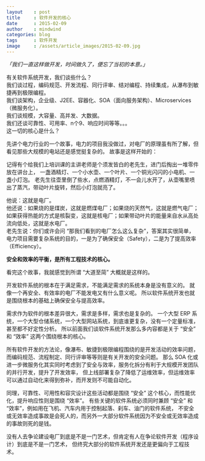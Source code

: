 ```yaml
---
layout    : post
title     : 软件开发的核心
date      : 2015-02-09
author    : mindwind
categories: blog
tags      : 软件开发
image     : /assets/article_images/2015-02-09.jpg
---
```



_「我们一直这样做开发，时间做久了，便忘了当初的本意。」_


有关软件系统开发，我们谈些什么？  
我们谈过程，编码规范、开发流程、同行评审、结对编程、持续集成，从瀑布到敏捷再到极限编程。  
我们谈架构，企业级、J2EE、容器化、SOA（面向服务架构）、Microservices（微服务化）。  
我们谈规模，大容量、高并发、大数据。  
我们还谈可靠性、可用率、n个9、响应时间等等。。。  
这一切的核心是什么？


先讲个电力行业的一个故事，电力的项目我没做过，对电厂的原理虽有所了解，但看见那些大规模的电站还是感觉挺复杂的。
故事是这样开始的：

记得有个给我们上培训课的主讲老师是个须发皆白的老先生，进门后掏出一堆零件放在讲台上，
一盏酒精灯、一个小水壶、一个叶片、一个铜光闪闪的小电机、一盏小灯泡。
老先生往壶里倒了些水，点燃酒精灯，不一会儿水开了，从壶嘴里喷出了蒸汽，带动叶片旋转，然后小灯泡就亮了。  

他说：这就是电厂。  
他还说：如果烧的是煤炭，这就是燃煤电厂；如果烧的天然气，这就是燃气电厂；  
如果获得热能的方式是核裂变，这就是核电厂；如果带动叶片的能量来自水从高处流向低处，这就是水电厂。  
老先生说：你们或许会问 “那我们看到的电厂怎么这么复杂”，答案其实很简单，
电力项目需要复杂系统的目的，一是为了确保安全（Safety），二是为了提高效率（Efficiency）。

__安全和效率的平衡，是所有工程技术的核心。__

看完这个故事，我就感觉到所谓 “大道至简” 大概就是这样的。


开发软件系统的根本在于满足需求，不能满足需求的系统本身是没有意义的。
就像一个再安全、有效率的电厂不能发电又有什么意义呢。
所以软件系统开发也就是围绕根本的基础上确保安全与提高效率。


需求作为软件的根本差异很大，需求是多样，需求也是复杂的。
一个大型 ERP 系统，一个大型仓储系统，一个大型网站系统，到底谁更复杂，没有一个定量标准，甚至都不好定性分析。
所以前面我们谈软件系统开发那么多内容都是关于 “安全” 和 “效率” 这两个围绕根本的核心。


所有软件开发的方法论，像瀑布、敏捷到极限编程围绕的是开发活动的效率问题，而编码规范、流程制定、同行评审等等则是有关开发的安全问题。
那么 SOA 化或进一步微服务化其实同时考虑到了安全与效率，服务化拆分有利于大规模开发团队的并行开发，提升了开发效率，
但上线部署复杂了降低了运维效率，但运维效率可以通过自动化来得到弥补，而开发则不可能自动化。


同理，可靠性、可用性和容灾设计这些活动都是围绕 “安全” 这个核心，而性能优化，提升响应性则是围绕 “效率”。
有些关键的软件系统必须同时兼顾 “安全” 和 “效率”，例如用在飞机、汽车内用于控制起落、刹车、油门的软件系统，
不安全或无效率造成事故是会死人的，而另外一大部分软件系统因为不安全或无效率造成的事故则死的是钱。


没有人去争论建设电厂到底是不是一门艺术，但肯定有人在争论软件开发（程序设计）到底是不是一门艺术，
但终究大部分的软件系统开发还是更偏向于工程技术。
